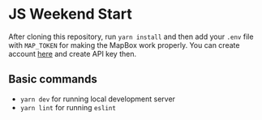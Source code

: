 # JS Weekend Start

After cloning this repository, run `yarn install` and then add your `.env` file with `MAP_TOKEN` for making the MapBox work properly.
You can create account [here](https://account.mapbox.com/auth/signup/) and create API key then.

## Basic commands
- `yarn dev` for running local development server
- `yarn lint` for running `eslint`
